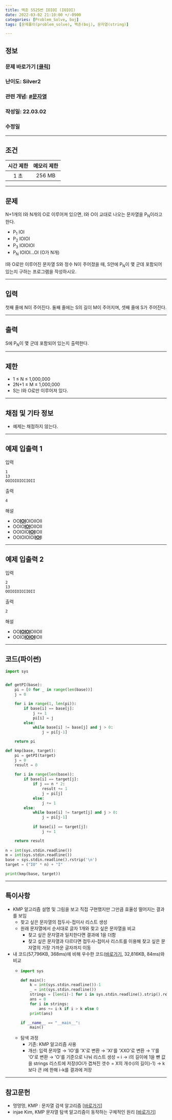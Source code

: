 ```yaml
---
title: 백준 5525번 IOIOI (IOIOI)
date: 2022-03-02 21:10:00 +/-0900
categories: [Problem_Solve, boj]
tags: [문제풀이(problem_solve), 백준(boj), 문자열(string)]

---
```

## 정보
### 문제 바로가기 [[클릭](https://www.acmicpc.net/problem/5525)]
### 난이도: Silver2
### 관련 개념: [#문자열](https://www.acmicpc.net/problemset?sort=ac_desc&algo=158)
### 작성일: 22.03.02
### 수정일

---
## 조건

시간 제한|메모리 제한
:---:|:---:
1 초|256 MB

---
## 문제
N+1개의 I와 N개의 O로 이루어져 있으면, I와 O이 교대로 나오는 문자열을 P<sub>N</sub>이라고 한다.

- P<sub>1</sub> IOI
- P<sub>2</sub> IOIOI
- P<sub>3</sub> IOIOIOI
- P<sub>N</sub> IOIOI...OI (O가 N개)

I와 O로만 이루어진 문자열 S와 정수 N이 주어졌을 때, S안에 P<sub>N</sub>이 몇 군데 포함되어 있는지 구하는 프로그램을 작성하시오.

---
## 입력
첫째 줄에 N이 주어진다. 둘째 줄에는 S의 길이 M이 주어지며, 셋째 줄에 S가 주어진다.

---
## 출력
S에 P<sub>N</sub>이 몇 군데 포함되어 있는지 출력한다.

---
## 제한
- 1 ≤ N ≤ 1,000,000
- 2N+1 ≤ M ≤ 1,000,000
- S는 I와 O로만 이루어져 있다.

---
## 채점 및 기타 정보
- 예제는 채점하지 않는다.

---
## 예제 입출력 1
입력
```
1
13
OOIOIOIOIIOII
```

출력
```
4
```

해설
- OO<u><b>IOI</b></u>OIOIIOII
- OOIO<u><b>IOI</b></u>OIIOII
- OOIOIO<u><b>IOI</b></u>IOII
- OOIOIOIOI<u><b>IOI</b></u>I

---
## 예제 입출력 2
입력
```
2
13
OOIOIOIOIIOII
```

출력
```
2
```

해설
- OO<u><b>IOIOI</b></u>OIIOII
- OOIO<u><b>IOIOI</b></u>IOII

---
## 코드(파이썬)
```python
import sys


def getPI(base):
    pi = [0 for _ in range(len(base))]
    j = 0

    for i in range(1, len(pi)):
        if base[i] == base[j]:
            j += 1
            pi[i] = j
        else:
            while base[i] != base[j] and j > 0:
                j = pi[j-1]

    return pi

def kmp(base, target):
    pi = getPI(target)
    j = 0
    result = 0
    
    for i in range(len(base)):
        if base[i] == target[j]:
            if j == n * 2:
                result += 1
                j = pi[j]
            else:
                j += 1
        else:
            while base[i] != target[j] and j > 0:
                j = pi[j-1]
            
            if base[i] == target[j]:
                j += 1

    return result
        
n = int(sys.stdin.readline())
m = int(sys.stdin.readline())
base = sys.stdin.readline().rstrip('\n')
target = ("IO" * n) + "I"

print(kmp(base, target))

```

---
## 특이사항
- KMP 알고리즘 설명 및 그림을 보고 직접 구현했지만 그만큼 효율성 떨어지는 결과를 보임
  - 찾고 싶은 문자열의 접두사-접미사 리스트 생성
  - 원래 문자열에서 순서대로 글자 1개와 찾고 싶은 문자열을 비교
    - 찾고 싶은 문자열과 일치한다면 결과에 1을 더함
    - 찾고 싶은 문자열과 다르다면 접두사-접미사 리스트를 이용해 찾고 싶은 문자열의 가장 가까운 글자까지 이동
- 내 코드(57,796KB, 368ms)에 비해 우수한 코드([바로가기](https://www.acmicpc.net/source/39717968), 32,816KB, 84ms)와 비교
  - ```python
    import sys

    def main():
        k = int(sys.stdin.readline())-1
        _ = int(sys.stdin.readline())
        strings = [len(i)-1 for i in sys.stdin.readline().strip().replace("IO", "X").replace("XI","XXO").replace("I","O").split("O") if i != ""]
        ans = 0
        for i in strings:
            ans += i-k if i > k else 0
        print(ans)

    if __name__ == "__main__":
        main()

    ```
  - 탐색 과정
    - 기존: KMP 알고리즘 사용
    - 개선: 입력 문자열 → 'IO'를 'X'로 변환 → 'XI'를 'XXO'로 변환 → 'I'를 'O'로 변환 → 'O'를 기준으로 나눠 리스트 생성 = i
      → i의 길이에 1을 뺸 값을 strings 리스트에 저장(IOI가 겹쳐진 갯수 = X의 개수(i의 길이)-1) → k보다 큰 i에 한해 i-k를 결과에 저장

---
## 참고문헌
- 멍멍멍, KMP : 문자열 검색 알고리즘 \[[바로가기](https://bowbowbow.tistory.com/6)\]
- injae Kim, KMP 문자열 탐색 알고리즘이 동작하는 구체적인 원리 \[[바로가기](https://injae-kim.github.io/dev/2020/07/23/all-about-kmp-algorithm.html)\]
